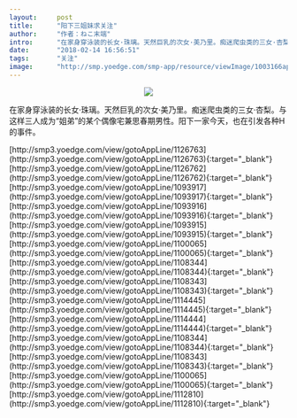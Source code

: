 ```yaml
---
layout:     post
title:      "阳下三姐妹求关注"
author:     "作者：ねこ末端"
intro:      "在家身穿泳装的长女·珠璃。天然巨乳的次女·美乃里。痴迷爬虫类的三女·杏梨。与这样三人成为“姐弟”的某个偶像宅兼思春期男性。阳下一家今天，也在引发各种H的事件。"
date:       "2018-02-14 16:56:51"
tags:       "关注"
image:      "http://smp.yoedge.com/smp-app/resource/viewImage/1003166appline.png"
---
```

<div style="text-align: center">
<p><img src="http://smp.yoedge.com/smp-app/resource/viewImage/1003166appline.png"/></p>
</div>
<p class="post-meta">
<span>在家身穿泳装的长女·珠璃。天然巨乳的次女·美乃里。痴迷爬虫类的三女·杏梨。与这样三人成为“姐弟”的某个偶像宅兼思春期男性。阳下一家今天，也在引发各种H的事件。</span>
</p>
[http://smp3.yoedge.com/view/gotoAppLine/1126763](http://smp3.yoedge.com/view/gotoAppLine/1126763){:target="_blank"}
[http://smp3.yoedge.com/view/gotoAppLine/1126762](http://smp3.yoedge.com/view/gotoAppLine/1126762){:target="_blank"}
[http://smp3.yoedge.com/view/gotoAppLine/1093917](http://smp3.yoedge.com/view/gotoAppLine/1093917){:target="_blank"}
[http://smp3.yoedge.com/view/gotoAppLine/1093916](http://smp3.yoedge.com/view/gotoAppLine/1093916){:target="_blank"}
[http://smp3.yoedge.com/view/gotoAppLine/1093915](http://smp3.yoedge.com/view/gotoAppLine/1093915){:target="_blank"}
[http://smp3.yoedge.com/view/gotoAppLine/1100065](http://smp3.yoedge.com/view/gotoAppLine/1100065){:target="_blank"}
[http://smp3.yoedge.com/view/gotoAppLine/1108344](http://smp3.yoedge.com/view/gotoAppLine/1108344){:target="_blank"}
[http://smp3.yoedge.com/view/gotoAppLine/1108343](http://smp3.yoedge.com/view/gotoAppLine/1108343){:target="_blank"}
[http://smp3.yoedge.com/view/gotoAppLine/1114445](http://smp3.yoedge.com/view/gotoAppLine/1114445){:target="_blank"}
[http://smp3.yoedge.com/view/gotoAppLine/1114444](http://smp3.yoedge.com/view/gotoAppLine/1114444){:target="_blank"}
[http://smp3.yoedge.com/view/gotoAppLine/1108344](http://smp3.yoedge.com/view/gotoAppLine/1108344){:target="_blank"}
[http://smp3.yoedge.com/view/gotoAppLine/1108343](http://smp3.yoedge.com/view/gotoAppLine/1108343){:target="_blank"}
[http://smp3.yoedge.com/view/gotoAppLine/1100065](http://smp3.yoedge.com/view/gotoAppLine/1100065){:target="_blank"}
[http://smp3.yoedge.com/view/gotoAppLine/1112810](http://smp3.yoedge.com/view/gotoAppLine/1112810){:target="_blank"}


